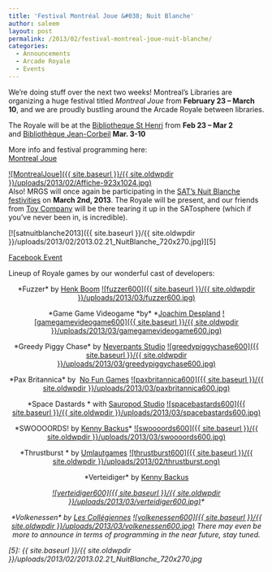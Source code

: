 ```yaml
---
title: 'Festival Montréal Joue &#038; Nuit Blanche'
author: saleem
layout: post
permalink: /2013/02/festival-montreal-joue-nuit-blanche/
categories:
  - Announcements
  - Arcade Royale
  - Events
---
```

We&#8217;re doing stuff over the next two weeks! Montreal&#8217;s Libraries are organizing a huge festival titled *Montreal Joue* from **February 23 &#8211; March 10**, and we are proudly bustling around the Arcade Royale between libraries.

The Royale will be at the <a href="http://ville.montreal.qc.ca/portal/page?_pageid=4397,6393622&_dad=portal&_schema=PORTAL&section=horaires_coordonnees&lieu=34" target="_blank">Bibliotheque St Henri</a> from **Feb 23 &#8211; Mar 2**  
and <a href="http://ville.montreal.qc.ca/portal/page?_pageid=4397,6393622&_dad=portal&_schema=PORTAL&section=horaires_coordonnees&lieu=22" target="_blank">Bibliothèque Jean-Corbeil</a> **Mar. 3-10**

More info and festival programming here:  
[Montreal Joue][1]

[![MontrealJoue]({{ site.baseurl }}/{{ site.oldwpdir }}/uploads/2013/02/Affiche-923x1024.jpg)][2]  
Also! MRGS will once again be participating in the [SAT&#8217;s Nuit Blanche festivities][3] on **March 2nd, 2013**. The Royale will be present, and our friends from [Toy Company][4] will be there tearing it up in the SATosphere (which if you&#8217;ve never been in, is incredible).

[![satnuitblanche2013]({{ site.baseurl }}/{{ site.oldwpdir }}/uploads/2013/02/2013.02.21_NuitBlanche_720x270.jpg)][5]

[Facebook Event][3]

Lineup of Royale games by our wonderful cast of developers:

<p align="center">
  *Fuzzer* by <a href="http://henk.ca">Henk Boom</a>
 <a href="http://henk.ca">![fuzzer600]({{ site.baseurl }}/{{ site.oldwpdir }}/uploads/2013/03/fuzzer600.jpg)</a>
<p align="center">
  *Game Game Videogame *by* *<a href="http://www.joachimdespland.com/gamegamevideogame.html">Joachim Despland</a>
 <a href="http://www.joachimdespland.com/gamegamevideogame.html">![gamegamevideogame600]({{ site.baseurl }}/{{ site.oldwpdir }}/uploads/2013/03/gamegamevideogame600.jpg)</a>
<p align="center">
  *Greedy Piggy Chase* by <a href="http://dom2d.com/?portfolio=slimeful-greedy-piggy-chase" target="_blank">Neverpants Studio</a>
 <a href="http://dom2d.com/?portfolio=slimeful-greedy-piggy-chase">![greedypiggychase600]({{ site.baseurl }}/{{ site.oldwpdir }}/uploads/2013/03/greedypiggychase600.jpg)</a>
<p align="center">
  *Pax Britannica* by  <a href="http://paxbritannica.henk.ca/">No Fun Games</a>
 <a href="http://paxbritannica.henk.ca/">![paxbritannica600]({{ site.baseurl }}/{{ site.oldwpdir }}/uploads/2013/03/paxbritannica600.jpg)</a>
<p align="center">
  *Space Dastards * with <a href="http://www.sauropodstudio.com">Sauropod Studio</a>
 <a href="http://www.sauropodstudio.com">![spacebastards600]({{ site.baseurl }}/{{ site.oldwpdir }}/uploads/2013/03/spacebastards600.jpg)</a>
<p align="center">
  *SWOOOORDS! by <a href="http://nihilocrat.tumblr.com/post/12162715975/ludography">Kenny Backus</a>*
 <a href="http://nihilocrat.tumblr.com/post/12162715975/ludography">![swoooords600]({{ site.baseurl }}/{{ site.oldwpdir }}/uploads/2013/03/swoooords600.jpg)</a>
<p align="center">
  *Thrustburst * by <a href="http://umlautgames.net">Umlautgames</a>
 <a href="http://umlautgames.net">![thrustburst600]({{ site.baseurl }}/{{ site.oldwpdir }}/uploads/2013/02/thrustburst.png)</a>
<p align="center">
  *Verteidiger* by <a href="http://nihilocrat.tumblr.com/post/12162715975/ludography">Kenny Backus</a>
<p align="center">
  <em id="__mceDel"> <a href="http://nihilocrat.tumblr.com/post/12162715975/ludography">![verteidiger600]({{ site.baseurl }}/{{ site.oldwpdir }}/uploads/2013/03/verteidiger600.jpg)</a>*
<p align="center">
  *Volkenessen* by <a href="http://theinstructionlimit.com/games">Les Collégiennes</a>
 <a href="http://theinstructionlimit.com/games">![volkenessen600]({{ site.baseurl }}/{{ site.oldwpdir }}/uploads/2013/03/volkenessen600.jpg)</a>
There may even be more to announce in terms of programming in the near future, stay tuned.

 [1]: http://arene.bibliomontreal.com/festival-montreal-joue
 [2]: http://bibliomontreal.com/doc/arene/Programmation_MtlJoue.jpg
 [3]: http://on.fb.me/X0sjMB
 [4]: https://www.facebook.com/groups/toycompanymontreal/
 [5]: {{ site.baseurl }}/{{ site.oldwpdir }}/uploads/2013/02/2013.02.21_NuitBlanche_720x270.jpg
